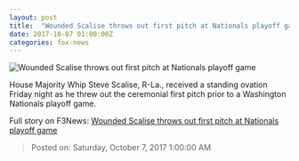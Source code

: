 ```yaml
---
layout: post
title:  "Wounded Scalise throws out first pitch at Nationals playoff game"
date: 2017-10-07 01:00:00Z
categories: fox-news
---
```


![Wounded Scalise throws out first pitch at Nationals playoff game](http://www.foxnews.com/content/dam/fox-news/logo/og-fn-foxnews.jpg)

House Majority Whip Steve Scalise, R-La., received a standing ovation Friday night as he threw out the ceremonial first pitch prior to a Washington Nationals playoff game.


Full story on F3News: [Wounded Scalise throws out first pitch at Nationals playoff game](http://www.f3nws.com/n/d2sRkG)

> Posted on: Saturday, October 7, 2017 1:00:00 AM
